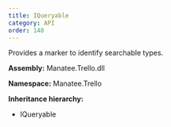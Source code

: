 ```yaml
---
title: IQueryable
category: API
order: 148
---
```


Provides a marker to identify searchable types.

**Assembly:** Manatee.Trello.dll

**Namespace:** Manatee.Trello

**Inheritance hierarchy:**

- IQueryable

